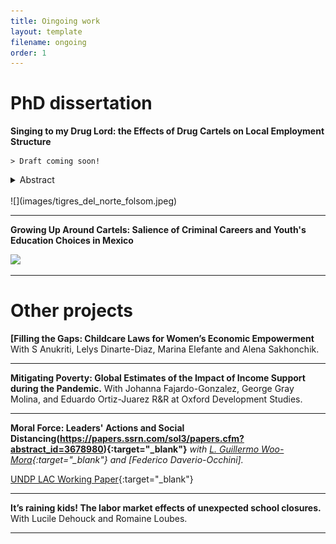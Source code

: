 ```yaml
---
title: Oingoing work
layout: template
filename: ongoing
order: 1
---
```



# PhD dissertation 
**Singing to my Drug Lord: the Effects of Drug Cartels on Local Employment Structure** 

    > Draft coming soon!

<details>
  <summary> Abstract </summary> 
  <br>
  <blockquote>
    This work analyzes the impact of drug trafficking organizations on the local structure of  employment in Mexican municipalities between 2005 and 2017. I create a panel of municipalities combining information from employment surveys and a dataset of cartel presence identified from web content. The empirical strategy relies on difference-in-differences and instruments cartel presence with a measure of the popularity of drug ballads or corridos using searches from Google Trends data. The results show that the effects of cartel presence differ from those expected from creating a legal firm in the tradable sector as predicted by economic theory. Cartel presence does not affect overall employment levels, but reduces the average wage and affects the structure of local employment by increasing the share of employment in agriculture and reducing the share of services, mostly driven by transportation and other services. While these results would suggest a reallocation of employment towards less productive activities, their interpretation is still unclear given that cartel presence also decreases the likelihood that households sampled for the survey are interviewed, mostly because the units are unoccupied or the residents deny the interview. 
  </blockquote>
 </details>
<br>
![](images/tigres_del_norte_folsom.jpeg)

---

**Growing Up Around Cartels: Salience of Criminal Careers and Youth's Education Choices in Mexico**

![](images/villa_juarez_crop.jpeg)


---


# Other projects 

**[Filling the Gaps: Childcare Laws for Women’s Economic Empowerment** With S Anukriti, Lelys Dinarte-Diaz, Marina Elefante and Alena Sakhonchik. 

---
**Mitigating Poverty: Global Estimates of the Impact of Income Support during the Pandemic.** With Johanna Fajardo-Gonzalez, George Gray Molina, and Eduardo Ortiz-Juarez R&R at Oxford Development Studies. 

---

**Moral Force: Leaders' Actions and Social Distancing(https://papers.ssrn.com/sol3/papers.cfm?abstract_id=3678980){:target="_blank"}**  *with [L. Guillermo Woo-Mora](woomora.github.io){:target="_blank"} and [Federico Daverio-Occhini].*

[UNDP LAC Working Paper](https://www-dev.undp.org/latin-america/publications/moral-force-leaders%E2%80%99-actions-and-social-distancing){:target="_blank"} 

--- 

**It’s raining kids! The labor market effects of unexpected school closures.** With Lucile Dehouck and Romaine Loubes.


---